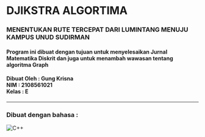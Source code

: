 # DJIKSTRA ALGORTIMA
### MENENTUKAN RUTE TERCEPAT DARI LUMINTANG MENUJU KAMPUS UNUD SUDIRMAN

#### Program ini dibuat dengan tujuan untuk menyelesaikan Jurnal Matematika Diskrit dan juga untuk menambah wawasan tentang algoritma Graph

#### Dibuat Oleh : Gung Krisna <br> NIM : 2108561021 <br> Kelas : E
 <hr>
 
 ### Dibuat dengan bahasa : 
 ![C++](https://img.shields.io/badge/-C++-05122A?style=for-the-badge&logo=C%2B%2B&logoColor=00599C)

